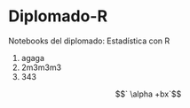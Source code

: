 # Diplomado-R
Notebooks del diplomado: Estadística con R

1. agaga
2. 2m3m3m3
3. 343

$$` \alpha +bx`$$

